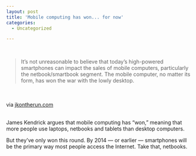 ```yaml
---
layout: post
title: 'Mobile computing has won... for now'
categories:
  - Uncategorized

---
```


<div class="posterous_bookmarklet_entry"><br /><blockquote class="posterous_medium_quote">It’s not unreasonable to believe that today’s high-powered smartphones can impact the sales of mobile computers, particularly the netbook/smartbook segment. The mobile computer, no matter its form, has won the war with the lowly desktop.</blockquote><br /><br /><div class="posterous_quote_citation">via <a href="http://jkontherun.com/2010/09/08/stat-shot-mobile-computing-has-won/">jkontherun.com</a></div><br /><p>James Kendrick argues that mobile computing has &#8220;won,&#8221; meaning that more people use laptops, netbooks and tablets than desktop computers. <br /></p><p>But they&#8217;ve only won this round. By 2014 &#8212; or earlier &#8212; smartphones will be the primary way most people access the Internet. Take that, netbooks.</p></div><div class="blogger-post-footer"><img width="1" height="1" src="https://blogger.googleusercontent.com/tracker/8920950033468593796-714850071397299374?l=openmobile.blogspot.com" alt="" /></div>
